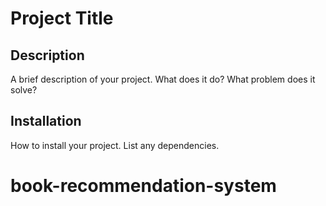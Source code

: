 # Project Title

## Description
A brief description of your project. What does it do? What problem does it solve?

## Installation
How to install your project. List any dependencies.
# book-recommendation-system
